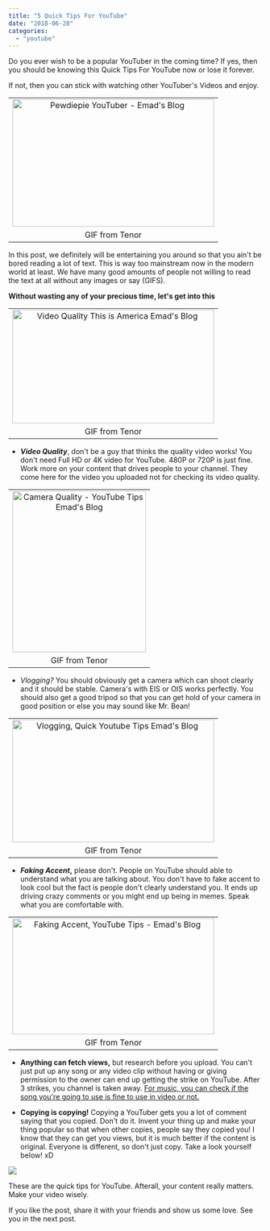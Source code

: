 ```yaml
---
title: "5 Quick Tips For YouTube"
date: "2018-06-28"
categories: 
  - "youtube"
---
```


Do you ever wish to be a popular YouTuber in the coming time? If yes, then you should be knowing this Quick Tips For YouTube now or lose it forever.

If not, then you can stick with watching other YouTuber's Videos and enjoy.

<table style="margin-left: auto; margin-right: auto; text-align: center;" cellspacing="0" cellpadding="0" align="center"><tbody><tr><td style="text-align: center;"><a style="margin-left: auto; margin-right: auto;" href="https://media1.tenor.com/images/d1aac207a9fcfec159037ebb44218329/tenor.gif?itemid=10792608"><img title="Wait, you can if you wish to!" src="https://media1.tenor.com/images/d1aac207a9fcfec159037ebb44218329/tenor.gif?itemid=10792608" alt="Pewdiepie YouTuber - Emad's Blog" width="400" height="253" border="0" data-original-height="286" data-original-width="450"></a></td></tr><tr><td style="text-align: center;">GIF from Tenor</td></tr></tbody></table>

In this post, we definitely will be entertaining you around so that you ain't be bored reading a lot of text. This is way too mainstream now in the modern world at least. We have many good amounts of people not willing to read the text at all without any images or say (GIFS).

**Without wasting any of your precious time, let's get into this**

<table style="margin-left: auto; margin-right: auto; text-align: center;" cellspacing="0" cellpadding="0" align="center"><tbody><tr><td style="text-align: center;"><a style="margin-left: auto; margin-right: auto;" href="https://media.tenor.com/images/366b1fc476f69d685b0f2bb47347d735/tenor.gif"><img title="" src="images/tenor.gif" alt="Video Quality This is America Emad's Blog" width="400" height="225" border="0" data-original-height="270" data-original-width="480"></a></td></tr><tr><td style="text-align: center;">GIF from Tenor</td></tr></tbody></table>

- **_Video Quality_**, don't be a guy that thinks the quality video works! You don't need Full HD or 4K video for YouTube. 480P or 720P is just fine. Work more on your content that drives people to your channel. They come here for the video you uploaded not for checking its video quality.

<table style="margin-left: auto; margin-right: auto; text-align: center;" cellspacing="0" cellpadding="0" align="center"><tbody><tr><td style="text-align: center;"><a style="margin-left: auto; margin-right: auto;" href="https://media1.tenor.com/images/b6c8011991f8a95419249a74f0212366/tenor.gif?itemid=8894980"><img title="" src="https://media1.tenor.com/images/b6c8011991f8a95419249a74f0212366/tenor.gif?itemid=8894980" alt="Camera Quality - YouTube Tips Emad's Blog" width="265" height="320" border="0" data-original-height="480" data-original-width="398"></a></td></tr><tr><td style="text-align: center;">GIF from Tenor</td></tr></tbody></table>

- _Vlogging?_ You should obviously get a camera which can shoot clearly and it should be stable. Camera's with EIS or OIS works perfectly. You should also get a good tripod so that you can get hold of your camera in good position or else you may sound like Mr. Bean!

<table style="margin-left: auto; margin-right: auto; text-align: center;" cellspacing="0" cellpadding="0" align="center"><tbody><tr><td style="text-align: center;"><a style="margin-left: auto; margin-right: auto;" href="https://media1.tenor.com/images/061f3de4379d7dd4ad198f8f12357197/tenor.gif?itemid=3975115"><img title="" src="https://media1.tenor.com/images/061f3de4379d7dd4ad198f8f12357197/tenor.gif?itemid=3975115" alt="Vlogging, Quick Youtube Tips Emad's Blog" width="400" height="243" border="0" data-original-height="304" data-original-width="498"></a></td></tr><tr><td style="text-align: center;">GIF from Tenor</td></tr></tbody></table>

- **_Faking Accent_,** please don't. People on YouTube should able to understand what you are talking about. You don't have to fake accent to look cool but the fact is people don't clearly understand you. It ends up driving crazy comments or you might end up being in memes. Speak what you are comfortable with.

<table style="margin-left: auto; margin-right: auto; text-align: center;" cellspacing="0" cellpadding="0" align="center"><tbody><tr><td style="text-align: center;"><a style="margin-left: auto; margin-right: auto;" href="https://media1.tenor.com/images/27b949f1dea58c991ad72189fc47ad1a/tenor.gif?itemid=5947648"><img title="" src="https://media1.tenor.com/images/27b949f1dea58c991ad72189fc47ad1a/tenor.gif?itemid=5947648" alt="Faking Accent, YouTube Tips - Emad's Blog" width="400" height="230" border="0" data-original-height="274" data-original-width="476"></a></td></tr><tr><td style="text-align: center;">GIF from Tenor</td></tr></tbody></table>

- **Anything can fetch views,** but research before you upload. You can't just put up any song or any video clip without having or giving permission to the owner can end up getting the strike on YouTube. After 3 strikes, you channel is taken away. [For music, you can check if the song you're going to use is fine to use in video or not.](https://www.youtube.com/music_policies)

- **Copying is copying!** Copying a YouTuber gets you a lot of comment saying that you copied. Don't do it. Invent your thing up and make your thing popular so that when other copies, people say they copied you! I know that they can get you views, but it is much better if the content is original. Everyone is different, so don't just copy. Take a look yourself below! xD

[![](https://media1.tenor.com/images/2ee1cbd63837bf8194af2700be078434/tenor.gif?itemid=5286437)](https://media1.tenor.com/images/2ee1cbd63837bf8194af2700be078434/tenor.gif?itemid=5286437)

These are the quick tips for YouTube. Afterall, your content really matters. Make your video wisely.

If you like the post, share it with your friends and show us some love. See you in the next post.
